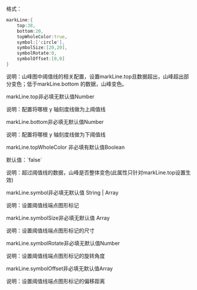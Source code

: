 格式：

```d
markLine:{
    top:38,
    bottom:20,
    topWholeColor:true,
    symbol:['circle'],
    symbolSize:[20,20],
    symbolRotate:0,
    symbolOffset:[0,0]
}
```

说明：山峰图中阈值线的相关配置，设置markLine.top且数据超出，山峰超出部分变色；低于markLine.bottom 的数据，山峰变色。

<p class='ev_expand_title'>markLine.top<span class='ev_expand_required'>非必填</span><span class='ev_expand_defaults'>无默认值</span><span class='ev_expand_type'>Number</span>

<p class='ev_expand_introduce'>说明：配置将哪根 y 轴刻度线做为上阈值线 

<p class='ev_expand_title'>markLine.bottom<span class='ev_expand_required'>非必填</span><span class='ev_expand_defaults'>无默认值</span><span class='ev_expand_type'>Number</span>

<p class='ev_expand_introduce'>说明：配置将哪根 y 轴刻度线做为下阈值线

<p class='ev_expand_title'>markLine.topWholeColor
<span class='ev_expand_required'>非必填</span><span class='ev_expand_defaults'>有默认值</span><span class='ev_expand_type'>Boolean</span>

<p class='ev_expand_introduce'>默认值：`false`

<p class='ev_expand_introduce'>说明：超过阈值线的数据，山峰是否整体变色(此属性只针对markLine.top设置生效)

<p class='ev_expand_title'>markLine.symbol<span class='ev_expand_required'>非必填</span><span class='ev_expand_defaults'>无默认值</span>
<span class='ev_expand_type'>String | Array</span>

<p class='ev_expand_introduce'>说明：设置阈值线端点图形标记

<p class='ev_expand_title'>markLine.symbolSize<span class='ev_expand_required'>非必填</span><span class='ev_expand_defaults'>无默认值</span>
<span class='ev_expand_type'>Array</span>

<p class='ev_expand_introduce'>说明：设置阈值线端点图形标记的尺寸


<p class='ev_expand_title'>markLine.symbolRotate<span class='ev_expand_required'>非必填</span><span class='ev_expand_defaults'>无默认值</span><span class='ev_expand_type'>Number</span>

<p class='ev_expand_introduce'>说明：设置阈值线端点图形标记的旋转角度

<p class='ev_expand_title'>markLine.symbolOffset<span class='ev_expand_required'>非必填</span><span class='ev_expand_defaults'>无默认值</span><span class='ev_expand_type'>Array</span>

<p class='ev_expand_introduce'>说明：设置阈值线端点图形标记的偏移距离




